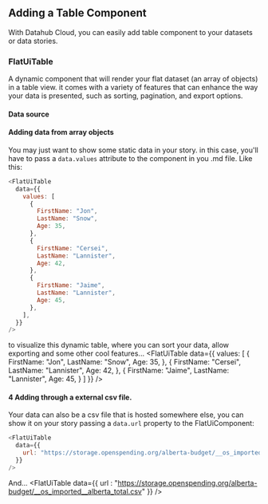 ## Adding a Table Component

With Datahub Cloud, you can easily add table component to your datasets or data stories.

### FlatUiTable

A dynamic component that will render your flat dataset (an array of objects) in a table view. it comes with a variety of features that can enhance the way your data is presented, such as sorting, pagination, and export options.

#### Data source

#### Adding data from array objects

You may just want to show some static data in your story. in this case, you'll have to pass a `data.values` attribute to the component in you .md file. Like this:

```js
<FlatUiTable
  data={{
    values: [
      {
        FirstName: "Jon",
        LastName: "Snow",
        Age: 35,
      },
      {
        FirstName: "Cersei",
        LastName: "Lannister",
        Age: 42,
      },
      {
        FirstName: "Jaime",
        LastName: "Lannister",
        Age: 45,
      },
    ],
  }}
/>
```

to visualize this dynamic table, where you can sort your data, allow exporting and some other cool features...
<FlatUiTable
data={{
    values: [
      {
        FirstName: "Jon",
        LastName: "Snow",
        Age: 35,
      },
      {
        FirstName: "Cersei",
        LastName: "Lannister",
        Age: 42,
      },
      {
        FirstName: "Jaime",
        LastName: "Lannister",
        Age: 45,
      }
    ]
  }}
/>

#### 4 Adding through a external csv file.

Your data can also be a csv file that is hosted somewhere else, you can show it on your story passing a `data.url` property to the FlatUiComponent:

```js
<FlatUiTable
  data={{
    url: "https://storage.openspending.org/alberta-budget/__os_imported__alberta_total.csv",
  }}
/>
```

And...
<FlatUiTable
data={{
    url : "https://storage.openspending.org/alberta-budget/__os_imported__alberta_total.csv"
  }}
/>

